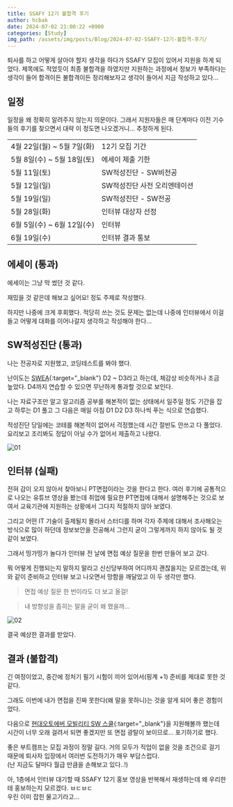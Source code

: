 ```yaml
---
title: SSAFY 12기 불합격 후기
author: hcbak
date: 2024-07-02 21:00:22 +0900
categories: [Study]
img_path: /assets/img/posts/Blog/2024-07-02-SSAFY-12기-불합격-후기/
---
```


퇴사를 하고 어떻게 살아야 할지 생각을 하다가 SSAFY 모집이 있어서 지원을 하게 되었다. 제목에도 적었듯이 최종 불합격을 하였지만 지원하는 과정에서 정보가 부족하다는 생각이 들어 합격이든 불합격이든 정리해보자고 생각이 들어서 지금 작성하고 있다...

## 일정
일정을 왜 정확히 알려주지 않는지 의문이다. 그래서 지원자들은 매 단계마다 이전 기수들의 후기를 찾으면서 대략 이 정도면 나오겠거니... 추정하게 된다.

|||
|-|-|
| 4월 22일(월) ~ 5월 7일(화) | 12기 모집 기간 |
| 5월 8일(수) ~ 5월 18일(토) | 에세이 제출 기한 |
| 5월 11일(토) | SW적성진단 - SW비전공 |
| 5월 12일(일) | SW적성진단 사전 오리엔테이션 |
| 5월 19일(일) | SW적성진단 - SW전공 |
| 5월 28일(화) | 인터뷰 대상자 선정 |
| 6월 5일(수) ~ 6월 12일(수) | 인터뷰 |
| 6월 19일(수) | 인터뷰 결과 통보 |

## 에세이 (통과)
에세이는 그냥 막 썼던 것 같다.

재밌을 것 같은데 해보고 싶어요! 정도 주제로 작성했다.

하지만 나중에 크게 후회했다. 적당히 쓰는 것도 문제는 없는데 나중에 인터뷰에서 이걸 들고 어떻게 대화를 이어나갈지 생각하고 작성해야 한다...

## SW적성진단 (통과)
나는 전공자로 지원했고, 코딩테스트를 봐야 했다.

난이도는 [SWEA](https://swexpertacademy.com/main/main.do){:target="_blank"} D2 ~ D3라고 하는데, 체감상 비슷하거나 조금 높았다. D4까지 연습할 수 있으면 무난하게 통과할 것으로 보인다.

나는 자료구조만 알고 알고리즘 공부를 해본적이 없는 상태에서 일주일 정도 기간을 잡고 하루는 D1 풀고 그 다음은 매일 아침 D1 D2 D3 하나씩 푸는 식으로 연습했다.

적성진단 당일에는 코테를 해본적이 없어서 걱정했는데 시간 절반도 안쓰고 다 풀었다. 요리보고 조리봐도 정답이 아닐 수가 없어서 제출하고 나왔다.

![01](20240528_삼성-청년-SW-아카데미-12기-인터뷰-대상자-선정-결과.png)

## 인터뷰 (실패)
전혀 감이 오지 않아서 찾아보니 PT면접이라는 것을 한다고 한다. 여러 후기에 공통적으로 나오는 유튜브 영상을 봤는데 취업에 필요한 PT면접에 대해서 설명해주는 것으로 보여서 교육기관에 지원하는 상황에서 그다지 적절하지 않아 보였다.

그리고 어떤 IT 기술이 출제될지 몰라서 스터디를 하며 각자 주제에 대해서 조사해오는 방식으로 많이 하던데 정보보안을 전공해서 그런지 굳이 그렇게까지 하지 않아도 될 것 같이 보였다.

그래서 띵가띵가 놀다가 인터뷰 전 날에 면접 예상 질문을 한번 만들어 보고 갔다.

뭐 어떻게 진행되는지 말하지 말라고 신신당부하여 어디까지 괜찮을지는 모르겠는데, 위와 같이 준비하고 인터뷰 보고 나오면서 망함을 깨달았고 이 두 생각만 했다.

> 면접 예상 질문 한 번이라도 더 보고 올걸!

> 내 방향성을 좁히는 말을 굳이 왜 했을까...

![02](20240619_삼성-청년-SW-아카데미-12기-인터뷰-결과.png)

결국 예상한 결과를 받았다.

## 결과 (불합격)
긴 여정이었고, 중간에 정처기 필기 시험이 끼어 있어서(핑계 +1) 준비를 제대로 못한 것 같다.

그래도 이번에 내가 면접을 진짜 못한다(왜 말을 못하니)는 것을 알게 되어 좋은 경험이었다.

다음으로 [현대오토에버 모빌리티 SW 스쿨](https://edu.rapa.or.kr/recruitment/428){:target="_blank"}을 지원해볼까 했는데 시간이 너무 오래 걸려서 되면 좋겠지만 또 면접 광탈이 보이므로... 포기하기로 했다.

좋은 부트캠프는 모집 과정이 정말 길다. 거의 모두가 직업이 없을 것을 조건으로 걸기 때문에 퇴사자 입장에서 여러번 도전하기가 매우 부담스럽다.  
(난 지금도 달마다 월급 만큼을 손해보고 있다..!)

아, 1층에서 인터뷰 대기할 때 SSAFY 12기 홍보 영상을 반복해서 재생하는데 왜 우리한테 홍보하는지 모르겠다. ㅂㄷㅂㄷ  
우린 이미 잡힌 물고기라고...